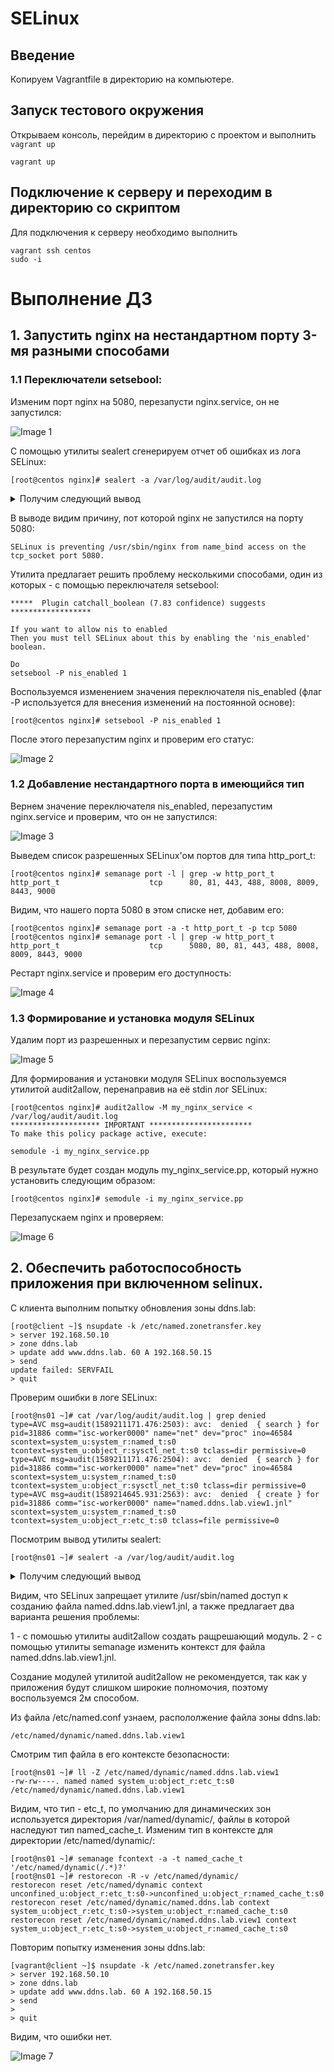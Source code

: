 # SELinux

## Введение

Копируем Vagrantfile в директорию на компьютере.

## Запуск тестового окружения

Открываем консоль, перейдим в директорию с проектом и выполнить `vagrant up`
```shell
vagrant up
```

## Подключение к серверу и переходим в директорию со скриптом

Для подключения к серверу необходимо выполнить
```shell
vagrant ssh centos
sudo -i
```
# Выполнение ДЗ

## 1. Запустить nginx на нестандартном порту 3-мя разными способами

### 1.1 Переключатели setsebool:

Изменим порт nginx на 5080, перезапусти nginx.service, он не запустился:

![Image 1](https://github.com/IvanPrivalov/HW12/blob/master/screenshots/1.PNG)

С помощью утилиты sealert сгенерируем отчет об ошибках из лога SELinux:

```shell
[root@centos nginx]# sealert -a /var/log/audit/audit.log
```

<details><summary>Получим следующий вывод</summary>
<p>

```log
100% done
found 1 alerts in /var/log/audit/audit.log
--------------------------------------------------------------------------------

SELinux is preventing /usr/sbin/nginx from name_bind access on the tcp_socket port 5080.

*****  Plugin bind_ports (92.2 confidence) suggests   ************************

If you want to allow /usr/sbin/nginx to bind to network port 5080
Then you need to modify the port type.
Do
# semanage port -a -t PORT_TYPE -p tcp 5080
    where PORT_TYPE is one of the following: http_cache_port_t, http_port_t, jboss_management_port_t, jboss_messaging_port_t, 
ntop_port_t, puppet_port_t.

*****  Plugin catchall_boolean (7.83 confidence) suggests   ******************

If you want to allow nis to enabled
Then you must tell SELinux about this by enabling the 'nis_enabled' boolean.

Do
setsebool -P nis_enabled 1

*****  Plugin catchall (1.41 confidence) suggests   **************************

If you believe that nginx should be allowed name_bind access on the port 5080 tcp_socket by default.
Then you should report this as a bug.
You can generate a local policy module to allow this access.
Do
allow this access for now by executing:
# ausearch -c 'nginx' --raw | audit2allow -M my-nginx
# semodule -i my-nginx.pp


Additional Information:
Source Context                system_u:system_r:httpd_t:s0
Target Context                system_u:object_r:unreserved_port_t:s0
Target Objects                port 5080 [ tcp_socket ]
Source                        nginx
Source Path                   /usr/sbin/nginx
Port                          5080
Host                          <Unknown>
Source RPM Packages           nginx-1.16.1-3.el7.x86_64
Target RPM Packages
Policy RPM                    selinux-policy-3.13.1-268.el7_9.2.noarch
Selinux Enabled               True
Policy Type                   targeted
Enforcing Mode                Enforcing
Host Name                     centos
Platform                      Linux centos 3.10.0-1127.el7.x86_64 #1 SMP Tue Mar
                              31 23:36:51 UTC 2020 x86_64 x86_64
Alert Count                   1
First Seen                    2021-02-09 09:36:09 UTC
Last Seen                     2021-02-09 09:36:09 UTC
Local ID                      5c2e0773-2de0-4a7a-b1b7-d4c3ed9c15c3

Raw Audit Messages
type=AVC msg=audit(1612863369.521:1248): avc:  denied  { name_bind } for  pid=22903 comm="nginx" src=5080 scontext=system_u:system_r:httpd_t:s0 tcontext=system_u:object_r:unreserved_port_t:s0 tclass=tcp_socket permissive=0


type=SYSCALL msg=audit(1612863369.521:1248): arch=x86_64 syscall=bind success=no exit=EACCES a0=6 a1=556d1595e2a0 a2=10 a3=7ffd99157220 items=0 ppid=1 pid=22903 auid=4294967295 uid=0 gid=0 euid=0 suid=0 fsuid=0 egid=0 sgid=0 fsgid=0 tty=(none) ses=4294967295 comm=nginx exe=/usr/sbin/nginx subj=system_u:system_r:httpd_t:s0 key=(null)

Hash: nginx,httpd_t,unreserved_port_t,tcp_socket,name_bind
```
</p>
</details>

В выводе видим причину, пот которой nginx не запустился на порту 5080:

```shell
SELinux is preventing /usr/sbin/nginx from name_bind access on the tcp_socket port 5080.
```

Утилита предлагает решить проблему несколькими способами, один из которых - с помощью переключателя setsebool:

```shell
*****  Plugin catchall_boolean (7.83 confidence) suggests   ******************

If you want to allow nis to enabled
Then you must tell SELinux about this by enabling the 'nis_enabled' boolean.

Do
setsebool -P nis_enabled 1
```

Воспользуемся изменением значения переключателя nis_enabled (флаг -P используется для внесения изменений на постоянной основе):

```shell
[root@centos nginx]# setsebool -P nis_enabled 1
```

После этого перезапустим nginx и проверим его статус:

![Image 2](https://github.com/IvanPrivalov/HW12/blob/master/screenshots/2.PNG)

### 1.2 Добавление нестандартного порта в имеющийся тип

Вернем значение переключателя nis_enabled, перезапустим nginx.service и проверим, что он не запустился:

![Image 3](https://github.com/IvanPrivalov/HW12/blob/master/screenshots/3.PNG)

Выведем список разрешенных SELinux'ом портов для типа http_port_t:

```shell
[root@centos nginx]# semanage port -l | grep -w http_port_t
http_port_t                    tcp      80, 81, 443, 488, 8008, 8009, 8443, 9000
```

Видим, что нашего порта 5080 в этом списке нет, добавим его:

```shell
[root@centos nginx]# semanage port -a -t http_port_t -p tcp 5080
[root@centos nginx]# semanage port -l | grep -w http_port_t
http_port_t                    tcp      5080, 80, 81, 443, 488, 8008, 8009, 8443, 9000
```

Рестарт nginx.service и проверим его доступность:

![Image 4](https://github.com/IvanPrivalov/HW12/blob/master/screenshots/4.PNG)

### 1.3 Формирование и установка модуля SELinux

Удалим порт из разрешенных и перезапустим сервис nginx:

![Image 5](https://github.com/IvanPrivalov/HW12/blob/master/screenshots/5.PNG)

Для формирования и установки модуля SELinux воспользуемся утилитой audit2allow, перенаправив на её stdin лог SELinux:

```shell
[root@centos nginx]# audit2allow -M my_nginx_service < /var/log/audit/audit.log
******************** IMPORTANT ***********************
To make this policy package active, execute:

semodule -i my_nginx_service.pp
```

В результате будет создан модуль my_nginx_service.pp, который нужно установить следующим образом:

```shell
[root@centos nginx]# semodule -i my_nginx_service.pp
```

Перезапускаем nginx и проверяем:

![Image 6](https://github.com/IvanPrivalov/HW12/blob/master/screenshots/6.PNG)

## 2. Обеспечить работоспособность приложения при включенном selinux.

С клиента выполним попытку обновления зоны ddns.lab:

```shell
[root@client ~]$ nsupdate -k /etc/named.zonetransfer.key
> server 192.168.50.10
> zone ddns.lab
> update add www.ddns.lab. 60 A 192.168.50.15
> send
update failed: SERVFAIL
> quit
```

Проверим ошибки в логе SELinux:

```shell
[root@ns01 ~]# cat /var/log/audit/audit.log | grep denied
type=AVC msg=audit(1589211171.476:2503): avc:  denied  { search } for  pid=31886 comm="isc-worker0000" name="net" dev="proc" ino=46584 scontext=system_u:system_r:named_t:s0 tcontext=system_u:object_r:sysctl_net_t:s0 tclass=dir permissive=0
type=AVC msg=audit(1589211171.476:2504): avc:  denied  { search } for  pid=31886 comm="isc-worker0000" name="net" dev="proc" ino=46584 scontext=system_u:system_r:named_t:s0 tcontext=system_u:object_r:sysctl_net_t:s0 tclass=dir permissive=0
type=AVC msg=audit(1589214645.931:2563): avc:  denied  { create } for  pid=31886 comm="isc-worker0000" name="named.ddns.lab.view1.jnl" scontext=system_u:system_r:named_t:s0 tcontext=system_u:object_r:etc_t:s0 tclass=file permissive=0
```

Посмотрим вывод утилиты sealert:

```shell
[root@ns01 ~]# sealert -a /var/log/audit/audit.log
```

<details><summary>Получим следующий вывод</summary>
<p>

```log
100% done
found 2 alerts in /var/log/audit/audit.log
--------------------------------------------------------------------------------

SELinux is preventing /usr/sbin/named from search access on the directory net.

*****  Plugin catchall (100. confidence) suggests   **************************

If you believe that named should be allowed search access on the net directory by default.
Then you should report this as a bug.
You can generate a local policy module to allow this access.
Do
allow this access for now by executing:
# ausearch -c 'isc-worker0000' --raw | audit2allow -M my-iscworker0000
# semodule -i my-iscworker0000.pp


Additional Information:
Source Context                system_u:system_r:named_t:s0
Target Context                system_u:object_r:sysctl_net_t:s0
Target Objects                net [ dir ]
Source                        isc-worker0000
Source Path                   /usr/sbin/named
Port                          <Unknown>
Host                          <Unknown>
Source RPM Packages           bind-9.11.4-16.P2.el7_8.2.x86_64
Target RPM Packages           
Policy RPM                    selinux-policy-3.13.1-229.el7_6.12.noarch
Selinux Enabled               True
Policy Type                   targeted
Enforcing Mode                Enforcing
Host Name                     ns01
Platform                      Linux ns01 3.10.0-957.12.2.el7.x86_64 #1 SMP Tue
                              May 14 21:24:32 UTC 2019 x86_64 x86_64
Alert Count                   1
First Seen                    2020-05-11 15:32:51 UTC
Last Seen                     2020-05-11 15:32:51 UTC
Local ID                      10882f72-f2f1-49ac-bc97-43f2a343de62

Raw Audit Messages
type=AVC msg=audit(1589211171.476:2503): avc:  denied  { search } for  pid=31886 comm="isc-worker0000" name="net" dev="proc" ino=46584 scontext=system_u:system_r:named_t:s0 tcontext=system_u:object_r:sysctl_net_t:s0 tclass=dir permissive=0


type=SYSCALL msg=audit(1589211171.476:2503): arch=x86_64 syscall=open success=no exit=EACCES a0=7f3cc3330760 a1=0 a2=1b6 a3=24 items=0 ppid=31884 pid=31886 auid=4294967295 uid=25 gid=25 euid=25 suid=25 fsuid=25 egid=25 sgid=25 fsgid=25 tty=(none) ses=4294967295 comm=isc-worker0000 exe=/usr/sbin/named subj=system_u:system_r:named_t:s0 key=(null)

Hash: isc-worker0000,named_t,sysctl_net_t,dir,search

--------------------------------------------------------------------------------

SELinux is preventing /usr/sbin/named from create access on the file named.ddns.lab.view1.jnl.

*****  Plugin catchall_labels (83.8 confidence) suggests   *******************

If you want to allow named to have create access on the named.ddns.lab.view1.jnl file
Then you need to change the label on named.ddns.lab.view1.jnl
Do
# semanage fcontext -a -t FILE_TYPE 'named.ddns.lab.view1.jnl'
where FILE_TYPE is one of the following: dnssec_trigger_var_run_t, ipa_var_lib_t, krb5_host_rcache_t, krb5_keytab_t, named_cache_t, named_log_t, named_tmp_t, named_var_run_t, named_zone_t.
Then execute:
restorecon -v 'named.ddns.lab.view1.jnl'


*****  Plugin catchall (17.1 confidence) suggests   **************************

If you believe that named should be allowed create access on the named.ddns.lab.view1.jnl file by default.
Then you should report this as a bug.
You can generate a local policy module to allow this access.
Do
allow this access for now by executing:
# ausearch -c 'isc-worker0000' --raw | audit2allow -M my-iscworker0000
# semodule -i my-iscworker0000.pp


Additional Information:
Source Context                system_u:system_r:named_t:s0
Target Context                system_u:object_r:etc_t:s0
Target Objects                named.ddns.lab.view1.jnl [ file ]
Source                        isc-worker0000
Source Path                   /usr/sbin/named
Port                          <Unknown>
Host                          <Unknown>
Source RPM Packages           bind-9.11.4-16.P2.el7_8.2.x86_64
Target RPM Packages           
Policy RPM                    selinux-policy-3.13.1-229.el7_6.12.noarch
Selinux Enabled               True
Policy Type                   targeted
Enforcing Mode                Enforcing
Host Name                     ns01
Platform                      Linux ns01 3.10.0-957.12.2.el7.x86_64 #1 SMP Tue
                              May 14 21:24:32 UTC 2019 x86_64 x86_64
Alert Count                   2
First Seen                    2020-05-11 16:30:45 UTC
Last Seen                     2020-05-11 16:33:57 UTC
Local ID                      df3f2c91-3ace-48f8-9d70-b48bd5e9fbda

Raw Audit Messages
type=AVC msg=audit(1589214837.538:2564): avc:  denied  { create } for  pid=31886 comm="isc-worker0000" name="named.ddns.lab.view1.jnl" scontext=system_u:system_r:named_t:s0 tcontext=system_u:object_r:etc_t:s0 tclass=file permissive=0


type=SYSCALL msg=audit(1589214837.538:2564): arch=x86_64 syscall=open success=no exit=EACCES a0=7f3cc4b7a050 a1=241 a2=1b6 a3=24 items=0 ppid=1 pid=31886 auid=4294967295 uid=25 gid=25 euid=25 suid=25 fsuid=25 egid=25 sgid=25 fsgid=25 tty=(none) ses=4294967295 comm=isc-worker0000 exe=/usr/sbin/named subj=system_u:system_r:named_t:s0 key=(null)

Hash: isc-worker0000,named_t,etc_t,file,create
```
</p>
</details>

Видим, что SELinux запрещает утилите /usr/sbin/named доступ к созданию файла named.ddns.lab.view1.jnl, а также предлагает два варианта решения проблемы:

1 - с помошью утилиты audit2allow создать ращрешающий модуль.
2 - с помощью утилиты semanage изменить контекст для файла named.ddns.lab.view1.jnl.

Создание модулей утилитой audit2allow не рекомендуется, так как у приложения будут слишком широкие полномочия, поэтому воспользуемся 2м способом.

Из файла /etc/named.conf узнаем, распололжение файла зоны ddns.lab:

```shell
/etc/named/dynamic/named.ddns.lab.view1
```

Смотрим тип файла в его контексте безопасности:

```shell
[root@ns01 ~]# ll -Z /etc/named/dynamic/named.ddns.lab.view1
-rw-rw----. named named system_u:object_r:etc_t:s0       /etc/named/dynamic/named.ddns.lab.view1
```

Видим, что тип - etc_t, по умолчанию для динамических зон используется директория /var/named/dynamic/, файлы в которой наследуют тип named_cache_t. Изменим тип в контексте для директории /etc/named/dynamic/:

```shell
[root@ns01 ~]# semanage fcontext -a -t named_cache_t '/etc/named/dynamic(/.*)?'
[root@ns01 ~]# restorecon -R -v /etc/named/dynamic/
restorecon reset /etc/named/dynamic context unconfined_u:object_r:etc_t:s0->unconfined_u:object_r:named_cache_t:s0
restorecon reset /etc/named/dynamic/named.ddns.lab context system_u:object_r:etc_t:s0->system_u:object_r:named_cache_t:s0
restorecon reset /etc/named/dynamic/named.ddns.lab.view1 context system_u:object_r:etc_t:s0->system_u:object_r:named_cache_t:s0
```

Повторим попытку изменения зоны ddns.lab:

```shell
[vagrant@client ~]$ nsupdate -k /etc/named.zonetransfer.key
> server 192.168.50.10
> zone ddns.lab
> update add www.ddns.lab. 60 A 192.168.50.15
> send
> 
> quit
```

Видим, что ошибки нет.

![Image 7](https://github.com/IvanPrivalov/HW12/blob/master/screenshots/7.PNG)

